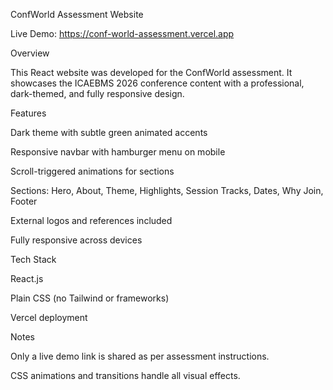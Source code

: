 ConfWorld Assessment Website

Live Demo: https://conf-world-assessment.vercel.app

Overview

This React website was developed for the ConfWorld assessment. It showcases the ICAEBMS 2026 conference content with a professional, dark-themed, and fully responsive design.

Features

Dark theme with subtle green animated accents

Responsive navbar with hamburger menu on mobile

Scroll-triggered animations for sections

Sections: Hero, About, Theme, Highlights, Session Tracks, Dates, Why Join, Footer

External logos and references included

Fully responsive across devices

Tech Stack

React.js

Plain CSS (no Tailwind or frameworks)

Vercel deployment

Notes

Only a live demo link is shared as per assessment instructions.

CSS animations and transitions handle all visual effects.
